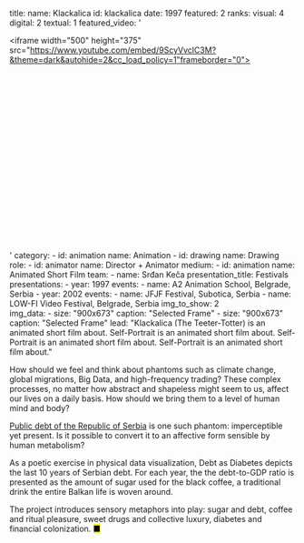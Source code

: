 title: 
    name: Klackalica
id: klackalica
date: 1997
featured: 2
ranks:
    visual: 4
    digital: 2
    textual: 1
featured_video: '<style>.codegena{position:relative;width:100%;height:0;padding-bottom:75%;}.codegena iframe{position:absolute;top:0;left:0;width:100%;height:100%;}</style><div class="codegena"><iframe width="500" height="375" src="https://www.youtube.com/embed/9ScyVvclC3M?&theme=dark&autohide=2&cc_load_policy=1"frameborder="0"></iframe></div>'
category: 
    - id: animation
      name: Animation
    - id: drawing
      name: Drawing
role:
    - id: animator
      name: Director + Animator
medium:
    - id: animation
      name: Animated Short Film
team:
    - name: Srđan Keča
presentation_title: Festivals
presentations:
    - year: 1997
      events:
        - name: A2 Animation School, Belgrade, Serbia
    - year: 2002
      events:
        - name: JFJF Festival, Subotica, Serbia
        - name: LOW-FI Video Festival, Belgrade, Serbia
img_to_show: 2       
img_data:
    - size: "900x673"
      caption: "Selected Frame"
    - size: "900x673"
      caption: "Selected Frame"
lead: "Klackalica (The Teeter-Totter) is an animated short film about. Self-Portrait is an animated short film about. Self-Portrait is an animated short film about. Self-Portrait is an animated short film about."

How should we feel and think about phantoms such as climate change, global migrations, Big Data, and high-frequency trading? These complex processes, no matter how abstract and shapeless might seem to us, affect our lives on a daily basis. How should we bring them to a level of human mind and body?  

<a href='http://www.javnidug.gov.rs/eng/default.asp' target="_blank">Public debt of the Republic of Serbia</a> is one such phantom: imperceptible yet present. Is it possible to convert it to an affective form sensible by human metabolism? 

As a poetic exercise in physical data visualization, Debt as Diabetes depicts the last 10 years of Serbian debt. For each year, the the debt-to-GDP ratio is presented as the amount of sugar used for the black coffee, a traditional drink the entire Balkan life is woven around. 

The project introduces sensory metaphors into play: sugar and debt, coffee and ritual pleasure, sweet drugs and collective luxury, diabetes and financial colonization. <mark>&#9632;</mark>